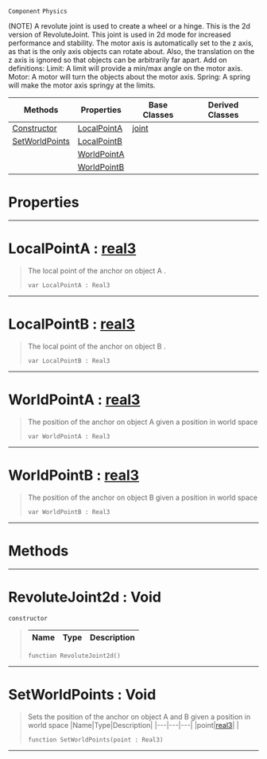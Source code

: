  `Component` `Physics`



(NOTE) A revolute joint is used to create a wheel or a hinge. This is the 2d version of RevoluteJoint. This joint is used in 2d mode for increased performance and stability. The motor axis is automatically set to the z axis, as that is the only axis objects can rotate about. Also, the translation on the z axis is ignored so that objects can be arbitrarily far apart. Add on definitions: Limit: A limit will provide a min/max angle on the motor axis. Motor: A motor will turn the objects about the motor axis. Spring: A spring will make the motor axis springy at the limits.

|Methods|Properties|Base Classes|Derived Classes|
|---|---|---|---|
|[ Constructor](revolutejoint2d.md#revolutejoint2d-void)|[ LocalPointA](revolutejoint2d.md#localpointa-zilch-engine)|[joint](joint.md)| |
|[ SetWorldPoints](revolutejoint2d.md#setworldpoints-void)|[ LocalPointB](revolutejoint2d.md#localpointb-zilch-engine)| | |
| |[ WorldPointA](revolutejoint2d.md#worldpointa-zilch-engine)| | |
| |[ WorldPointB](revolutejoint2d.md#worldpointb-zilch-engine)| | |


 #  Properties


---  
 #  LocalPointA : [real3](../nada_base_types/real3.md)

> The local point of the anchor on object A . 
> ```TS:Nada
> var LocalPointA : Real3


---  
 #  LocalPointB : [real3](../nada_base_types/real3.md)

> The local point of the anchor on object B . 
> ```TS:Nada
> var LocalPointB : Real3


---  
 #  WorldPointA : [real3](../nada_base_types/real3.md)

> The position of the anchor on object A given a position in world space 
> ```TS:Nada
> var WorldPointA : Real3


---  
 #  WorldPointB : [real3](../nada_base_types/real3.md)

> The position of the anchor on object B given a position in world space 
> ```TS:Nada
> var WorldPointB : Real3


---  
 #  Methods


---  
 #  RevoluteJoint2d : Void

 `constructor`

> 
> |Name|Type|Description|
> |---|---|---|
> ```TS:Nada
> function RevoluteJoint2d()
> ``` 


---  
 #  SetWorldPoints : Void

> Sets the position of the anchor on object A and B given a position in world space 
> |Name|Type|Description|
> |---|---|---|
> |point|[real3](../nada_base_types/real3.md)| |
> ```TS:Nada
> function SetWorldPoints(point : Real3)
> ``` 


---  
 

 